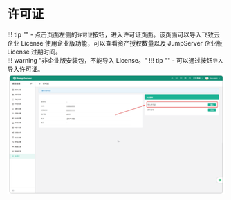 # 许可证
!!! tip ""
    - 点击页面左侧的`许可证`按钮，进入许可证页面。该页面可以导入飞致云企业 License 使用企业版功能，可以查看资产授权数量以及 JumpServer 企业版 License 过期时间。  
!!! warning "非企业版安装包，不能导入 License。"
!!! tip ""
    - 可以通过按钮`导入`导入许可证。
![V4_lisence_01.png](../../../img/V4_lisence_01.png)